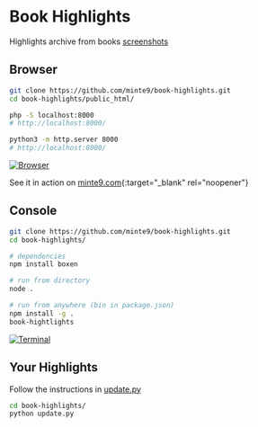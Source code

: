 # Book Highlights

Highlights archive from books [screenshots](https://github.com/minte9/book-highlights/tree/main/files_archive/my_books/book1/author1)

## Browser

~~~sh
git clone https://github.com/minte9/book-highlights.git
cd book-highlights/public_html/

php -S localhost:8000
# http://localhost:8000/

python3 -m http.server 8000
# http://localhost:8000/
~~~

[![Browser](https://www.minte9.com/lib/images/github/book-highlights/m9_08.png)](https://www.minte9.com/lib/js/minte9/book-highlights/public_html/index.htm?catg=programming&id=5)

See it in action on [minte9.com](https://www.minte9.com/lib/js/minte9/book-highlights/public_html/index.htm?catg=programming&id=5){:target="_blank" rel="noopener"}

## Console

~~~sh
git clone https://github.com/minte9/book-highlights.git
cd book-highlights/

# dependencies
npm install boxen

# run from directory
node .

# run from anywhere (bin in package.json)
npm install -g .
book-hightlights
~~~

[![Terminal](https://www.minte9.com/lib/images/github/book-highlights/highlight_02.png)](https://www.minte9.com)

##

## Your Highlights

Follow the instructions in [update.py](https://github.com/minte9/book-highlights/blob/main/update.py)

~~~sh
cd book-highlights/
python update.py
~~~

